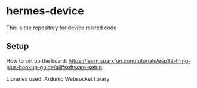 # hermes-device
This is the repository for device related code 

## Setup
How to set up the board: https://learn.sparkfun.com/tutorials/esp32-thing-plus-hookup-guide/all#software-setup

Libraries used:
Ardunio Websocket library


